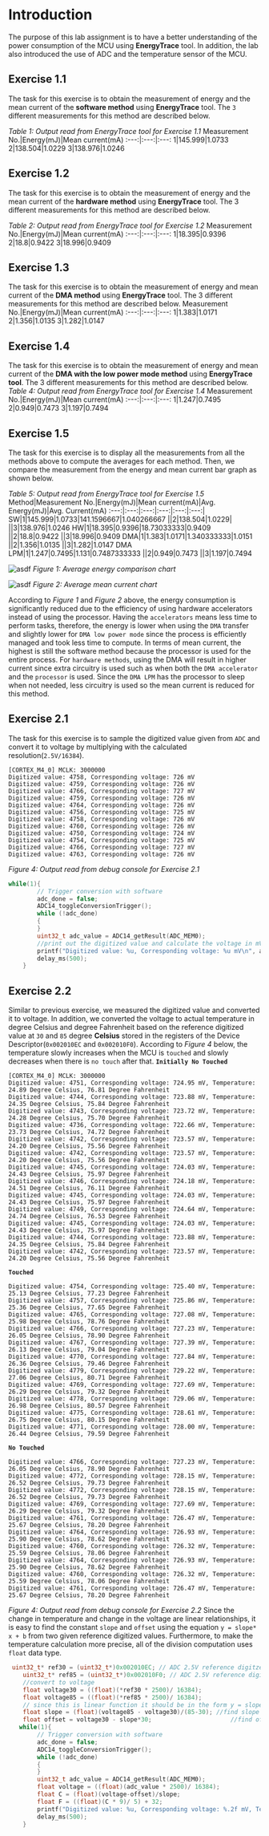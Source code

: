 # Introduction
The purpose of this lab assignment is to have a better understanding of the power consumption of the MCU using **EnergyTrace** tool. In addition, the lab also introduced the use of ADC and the temperature sensor of the MCU.

## Exercise 1.1
The task for this exercise is to obtain the measurement of energy and the mean current of the **software method** using **EnergyTrace** tool. The `3` different measurements for this method are described below.

*Table 1: Output read from EnergyTrace tool for Exercise 1.1*
Measurement No.|Energy(mJ)|Mean current(mA)
:---:|:---:|:---:
1|145.999|1.0733
2|138.504|1.0229
3|138.976|1.0246

## Exercise 1.2
The task for this exercise is to obtain the measurement of energy and the mean current of the **hardware method** using **EnergyTrace** tool. The 3 different measurements for this method are described below.

*Table 2: Output read from EnergyTrace tool for Exercise 1.2*
Measurement No.|Energy(mJ)|Mean current(mA)
:---:|:---:|:---:
1|18.395|0.9396
2|18.8|0.9422
3|18.996|0.9409

## Exercise 1.3
The task for this exercise is to obtain the measurement of energy and mean current of the **DMA method** using **EnergyTrace** tool. The 3 different measurements for this method are described below.
Measurement No.|Energy(mJ)|Mean current(mA)
:---:|:---:|:---:
1|1.383|1.0171
2|1.356|1.0135
3|1.282|1.0147

## Exercise 1.4
The task for this exercise is to obtain the measurement of energy and mean current of the **DMA with the low power mode method** using **EnergyTrace tool**. The 3 different measurements for this method are described below.
*Table 4: Output read from EnergyTrace tool for Exercise 1.4*
Measurement No.|Energy(mJ)|Mean current(mA)
:---:|:---:|:---:
1|1.247|0.7495
2|0.949|0.7473
3|1.197|0.7494

## Exercise 1.5
The task for this exercise is to display all the measurements from all the methods above to compute the averages for each method. Then, we compare the measurement from the energy and mean current bar graph as shown below. 

*Table 5: Output read from EnergyTrace tool for Exercise 1.5*
Method|Measurement No.|Energy(mJ)|Mean current(mA)|Avg. Energy(mJ)|Avg. Current(mA)
:---:|:---:|:---:|:---:|:---:|:---:|
SW|1|145.999|1.0733|141.1596667|1.040266667
||2|138.504|1.0229|
||3|138.976|1.0246
HW|1|18.395|0.9396|18.73033333|0.9409
||2|18.8|0.9422
||3|18.996|0.9409
DMA|1|1.383|1.0171|1.340333333|1.0151
||2|1.356|1.0135
||3|1.282|1.0147
DMA LPM|1|1.247|0.7495|1.131|0.7487333333
||2|0.949|0.7473
||3|1.197|0.7494

![asdf](https://lh4.googleusercontent.com/iyewGdkWeYPNoss30Xwu4h7YkXUF5efRUJvRgEf4Kdefq7hHhanbqVLa6GHc2fGfrlKJDF0NZJYv11G3PsmTAK7Ko2hkxYh8B8AVdThCZEV9P4gCOJO3XbzcrjFskmeKlE8i_Rvx)
*Figure 1: Average energy comparison chart*

![asdf](https://lh3.googleusercontent.com/IHaX7tOk45PzEDyYjD0l9pw41qpIFVHoJwxMChV9vWqDD2uK-MVzSgoQOyFp7KLYzQN8-5cPviLppNyHLnkd8iuC7q8gmJH2WngoTEP2aG8_9I8bdEJkTJp4WLN5WIXeOq35yn0Z)
*Figure 2: Average mean current chart*

According to *Figure 1* and *Figure 2* above, the energy consumption is significantly reduced due to the efficiency of using hardware accelerators instead of using the processor. Having the `accelerators` means less time to perform tasks, therefore, the energy is lower when using the `DMA` transfer and slightly lower for `DMA low power mode` since the process is efficiently managed and took less time to compute. In terms of mean current, the highest is still the software method because the processor is used for the entire process. For `hardware methods`, using the DMA will result in higher current since extra circuitry is used such as when both the `DMA accelerator` and the `processor` is used. Since the `DMA LPM` has the processor to sleep when not needed, less circuitry is used so the mean current is reduced for this method.

## Exercise 2.1
The task for this exercise is to sample the digitized value given from `ADC` and convert it to voltage by multiplying with the calculated resolution(`2.5V/16384`).  
```
[CORTEX_M4_0] MCLK: 3000000
Digitized value: 4758, Corresponding voltage: 726 mV
Digitized value: 4759, Corresponding voltage: 726 mV
Digitized value: 4766, Corresponding voltage: 727 mV
Digitized value: 4759, Corresponding voltage: 726 mV
Digitized value: 4764, Corresponding voltage: 726 mV
Digitized value: 4756, Corresponding voltage: 725 mV
Digitized value: 4758, Corresponding voltage: 726 mV
Digitized value: 4760, Corresponding voltage: 726 mV
Digitized value: 4750, Corresponding voltage: 724 mV
Digitized value: 4754, Corresponding voltage: 725 mV
Digitized value: 4766, Corresponding voltage: 727 mV
Digitized value: 4763, Corresponding voltage: 726 mV
```
*Figure 4: Output read from debug console for Exercise 2.1*

```c
while(1){
        // Trigger conversion with software
        adc_done = false;
        ADC14_toggleConversionTrigger();
        while (!adc_done)
        {
        }
        uint32_t adc_value = ADC14_getResult(ADC_MEM0);
        //print out the digitized value and calculate the voltage in mV based on the resolution = 2.5v/16384
        printf("Digitized value: %u, Corresponding voltage: %u mV\n", adc_value, ((long long)(adc_value * 2500)/ 16384));
        delay_ms(500);
    }
```

## Exercise 2.2
Similar to previous exercise, we measured the digitized value and converted it to voltage. In addition, we converted the voltage to actual temperature in degree Celsius and degree Fahrenheit based on the reference digitized value at `30` and `85` degree **Celsius** stored in the registers of the Device Descriptor(`0x002010EC` and `0x002010F0`). According to *Figure 4* below, the temperature slowly increases when the MCU is `touched` and slowly decreases when there is `no touch` after that.
**`Initially No Touched`**
```
[CORTEX_M4_0] MCLK: 3000000
Digitized value: 4751, Corresponding voltage: 724.95 mV, Temperature: 24.89 Degree Celsius, 76.81 Degree Fahrenheit
Digitized value: 4744, Corresponding voltage: 723.88 mV, Temperature: 24.35 Degree Celsius, 75.84 Degree Fahrenheit
Digitized value: 4743, Corresponding voltage: 723.72 mV, Temperature: 24.28 Degree Celsius, 75.70 Degree Fahrenheit
Digitized value: 4736, Corresponding voltage: 722.66 mV, Temperature: 23.73 Degree Celsius, 74.72 Degree Fahrenheit
Digitized value: 4742, Corresponding voltage: 723.57 mV, Temperature: 24.20 Degree Celsius, 75.56 Degree Fahrenheit
Digitized value: 4742, Corresponding voltage: 723.57 mV, Temperature: 24.20 Degree Celsius, 75.56 Degree Fahrenheit
Digitized value: 4745, Corresponding voltage: 724.03 mV, Temperature: 24.43 Degree Celsius, 75.97 Degree Fahrenheit
Digitized value: 4746, Corresponding voltage: 724.18 mV, Temperature: 24.51 Degree Celsius, 76.11 Degree Fahrenheit
Digitized value: 4745, Corresponding voltage: 724.03 mV, Temperature: 24.43 Degree Celsius, 75.97 Degree Fahrenheit
Digitized value: 4749, Corresponding voltage: 724.64 mV, Temperature: 24.74 Degree Celsius, 76.53 Degree Fahrenheit
Digitized value: 4745, Corresponding voltage: 724.03 mV, Temperature: 24.43 Degree Celsius, 75.97 Degree Fahrenheit
Digitized value: 4744, Corresponding voltage: 723.88 mV, Temperature: 24.35 Degree Celsius, 75.84 Degree Fahrenheit
Digitized value: 4742, Corresponding voltage: 723.57 mV, Temperature: 24.20 Degree Celsius, 75.56 Degree Fahrenheit
```
**`Touched`**
```
Digitized value: 4754, Corresponding voltage: 725.40 mV, Temperature: 25.13 Degree Celsius, 77.23 Degree Fahrenheit
Digitized value: 4757, Corresponding voltage: 725.86 mV, Temperature: 25.36 Degree Celsius, 77.65 Degree Fahrenheit
Digitized value: 4765, Corresponding voltage: 727.08 mV, Temperature: 25.98 Degree Celsius, 78.76 Degree Fahrenheit
Digitized value: 4766, Corresponding voltage: 727.23 mV, Temperature: 26.05 Degree Celsius, 78.90 Degree Fahrenheit
Digitized value: 4767, Corresponding voltage: 727.39 mV, Temperature: 26.13 Degree Celsius, 79.04 Degree Fahrenheit
Digitized value: 4770, Corresponding voltage: 727.84 mV, Temperature: 26.36 Degree Celsius, 79.46 Degree Fahrenheit
Digitized value: 4779, Corresponding voltage: 729.22 mV, Temperature: 27.06 Degree Celsius, 80.71 Degree Fahrenheit
Digitized value: 4769, Corresponding voltage: 727.69 mV, Temperature: 26.29 Degree Celsius, 79.32 Degree Fahrenheit
Digitized value: 4778, Corresponding voltage: 729.06 mV, Temperature: 26.98 Degree Celsius, 80.57 Degree Fahrenheit
Digitized value: 4775, Corresponding voltage: 728.61 mV, Temperature: 26.75 Degree Celsius, 80.15 Degree Fahrenheit
Digitized value: 4771, Corresponding voltage: 728.00 mV, Temperature: 26.44 Degree Celsius, 79.59 Degree Fahrenheit
```
**`No Touched`**
```
Digitized value: 4766, Corresponding voltage: 727.23 mV, Temperature: 26.05 Degree Celsius, 78.90 Degree Fahrenheit
Digitized value: 4772, Corresponding voltage: 728.15 mV, Temperature: 26.52 Degree Celsius, 79.73 Degree Fahrenheit
Digitized value: 4772, Corresponding voltage: 728.15 mV, Temperature: 26.52 Degree Celsius, 79.73 Degree Fahrenheit
Digitized value: 4769, Corresponding voltage: 727.69 mV, Temperature: 26.29 Degree Celsius, 79.32 Degree Fahrenheit
Digitized value: 4761, Corresponding voltage: 726.47 mV, Temperature: 25.67 Degree Celsius, 78.20 Degree Fahrenheit
Digitized value: 4764, Corresponding voltage: 726.93 mV, Temperature: 25.90 Degree Celsius, 78.62 Degree Fahrenheit
Digitized value: 4760, Corresponding voltage: 726.32 mV, Temperature: 25.59 Degree Celsius, 78.06 Degree Fahrenheit
Digitized value: 4764, Corresponding voltage: 726.93 mV, Temperature: 25.90 Degree Celsius, 78.62 Degree Fahrenheit
Digitized value: 4760, Corresponding voltage: 726.32 mV, Temperature: 25.59 Degree Celsius, 78.06 Degree Fahrenheit
Digitized value: 4761, Corresponding voltage: 726.47 mV, Temperature: 25.67 Degree Celsius, 78.20 Degree Fahrenheit
```
*Figure 4: Output read from debug console for Exercise 2.2*
Since the change in temperature and change in the voltage are linear relationships, it is easy to find the constant `slope` and `offset` using the equation `y = slope* x + b` from two given reference digitized values. Furthermore, to make the temperature calculation more precise, all of the division computation uses `float` data type.
```c
 uint32_t* ref30 = (uint32_t*)0x002010EC; // ADC 2.5V reference digitzed value at 30 degree C
    uint32_t* ref85 = (uint32_t*)0x002010F0; // ADC 2.5V reference digitized value at  85 degree C
    //convert to voltage
    float voltage30 = ((float)(*ref30 * 2500)/ 16384);
    float voltage85 = ((float)(*ref85 * 2500)/ 16384);
    // since this is linear function it should be in the form y = slope*x + offset
    float slope = (float)(voltage85 - voltage30)/(85-30); //find slope
    float offset = voltage30 - slope*30;                      //find offset
   while(1){
        // Trigger conversion with software
        adc_done = false;
        ADC14_toggleConversionTrigger();
        while (!adc_done)
        {
        }
        uint32_t adc_value = ADC14_getResult(ADC_MEM0);
        float voltage = ((float)(adc_value * 2500)/ 16384);
        float C = (float)(voltage-offset)/slope;
        float F = ((float)(C * 9)/ 5) + 32;
        printf("Digitized value: %u, Corresponding voltage: %.2f mV, Temperature: %.2f Degree Celsius, %.2f Degree Fahrenheit \n", adc_value, voltage, C, F);
        delay_ms(500);
    }
```

